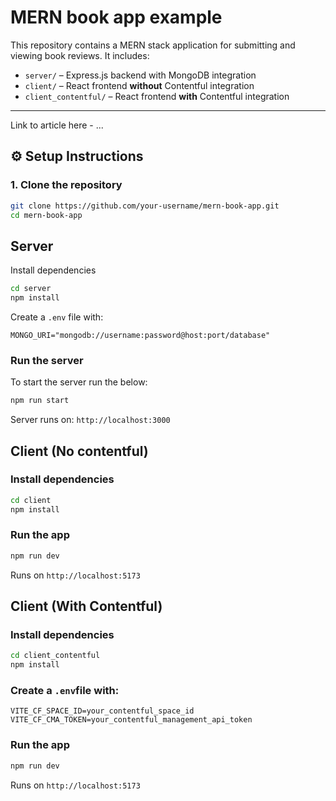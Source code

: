 # MERN book app example

This repository contains a MERN stack application for submitting and viewing book reviews. It includes:

- `server/` – Express.js backend with MongoDB integration
- `client/` – React frontend **without** Contentful integration
- `client_contentful/` – React frontend **with** Contentful integration

---

Link to article here - ...

## ⚙️ Setup Instructions

### 1. Clone the repository

```bash
git clone https://github.com/your-username/mern-book-app.git
cd mern-book-app
```

## Server

Install dependencies

``` bash
cd server
npm install
```
Create a `.env` file with:

```
MONGO_URI="mongodb://username:password@host:port/database"
```

### Run the server

To start the server run the below:

``` bash
npm run start
```

Server runs on: `http://localhost:3000`

## Client (No contentful)

### Install dependencies

``` bash
cd client
npm install
```

### Run the app

``` bash
npm run dev
```

Runs on `http://localhost:5173`

## Client (With Contentful)

### Install dependencies

``` bash
cd client_contentful
npm install
```

### Create a `.env`file with:

```
VITE_CF_SPACE_ID=your_contentful_space_id
VITE_CF_CMA_TOKEN=your_contentful_management_api_token
```

### Run the app

``` bash
npm run dev
```

Runs on `http://localhost:5173`

